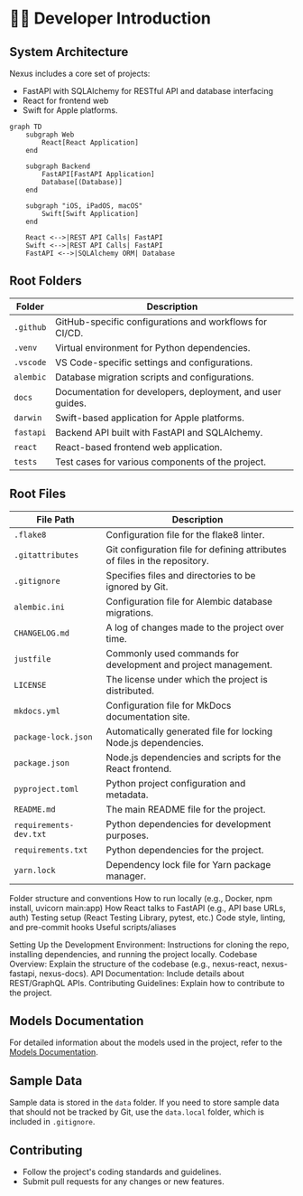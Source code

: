 # 🧑‍💻 Developer Introduction

## System Architecture

Nexus includes a core set of projects:
 - FastAPI with SQLAlchemy for RESTful API and database interfacing
 - React for frontend web
 - Swift for Apple platforms.

```mermaid
graph TD
    subgraph Web
        React[React Application]
    end

    subgraph Backend
        FastAPI[FastAPI Application]
        Database[(Database)]
    end

    subgraph "iOS, iPadOS, macOS"
        Swift[Swift Application]
    end

    React <-->|REST API Calls| FastAPI
    Swift <-->|REST API Calls| FastAPI
    FastAPI <-->|SQLAlchemy ORM| Database
```
 

## Root Folders

| Folder | Description                                                                 |
|------------------|-----------------------------------------------------------------------------|
| `.github`       | GitHub-specific configurations and workflows for CI/CD.                    |
| `.venv`         | Virtual environment for Python dependencies.                               |
| `.vscode`       | VS Code-specific settings and configurations.                              |
| `alembic`       | Database migration scripts and configurations.                             |
| `docs`          | Documentation for developers, deployment, and user guides.                 |
| `darwin`  | Swift-based application for Apple platforms.                               |
| `fastapi` | Backend API built with FastAPI and SQLAlchemy.                             |
| `react`   | React-based frontend web application.                                      |
| `tests`         | Test cases for various components of the project.                          |

## Root Files

| File Path             | Description                                                                 |
|-----------------------|-----------------------------------------------------------------------------|
| `.flake8`            | Configuration file for the flake8 linter.                                  |
| `.gitattributes`     | Git configuration file for defining attributes of files in the repository. |
| `.gitignore`         | Specifies files and directories to be ignored by Git.                     |
| `alembic.ini`         | Configuration file for Alembic database migrations.                       |
| `CHANGELOG.md`        | A log of changes made to the project over time.                            |
| `justfile`            | Commonly used commands for development and project management.             |
| `LICENSE`             | The license under which the project is distributed.                        |
| `mkdocs.yml`          | Configuration file for MkDocs documentation site.                         |
| `package-lock.json`   | Automatically generated file for locking Node.js dependencies.             |
| `package.json`        | Node.js dependencies and scripts for the React frontend.                   |
| `pyproject.toml`      | Python project configuration and metadata.                                 |
| `README.md`           | The main README file for the project.                                      |
| `requirements-dev.txt`| Python dependencies for development purposes.                              |
| `requirements.txt`    | Python dependencies for the project.                                       |
| `yarn.lock`           | Dependency lock file for Yarn package manager.                             |




Folder structure and conventions
How to run locally (e.g., Docker, npm install, uvicorn main:app)
How React talks to FastAPI (e.g., API base URLs, auth)
Testing setup (React Testing Library, pytest, etc.)
Code style, linting, and pre-commit hooks
Useful scripts/aliases

Setting Up the Development Environment: Instructions for cloning the repo, installing dependencies, and running the project locally.
Codebase Overview: Explain the structure of the codebase (e.g., nexus-react, nexus-fastapi, nexus-docs).
API Documentation: Include details about REST/GraphQL APIs.
Contributing Guidelines: Explain how to contribute to the project.

## Models Documentation
For detailed information about the models used in the project, refer to the [Models Documentation](models/README.md).

## Sample Data

Sample data is stored in the `data` folder. If you need to store sample data that should not be tracked by Git, use the `data.local` folder, which is included in `.gitignore`.

## Contributing
- Follow the project's coding standards and guidelines.
- Submit pull requests for any changes or new features.
